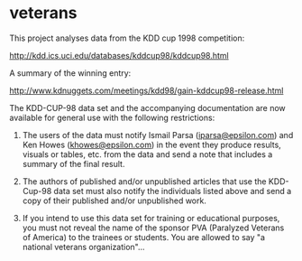 veterans
========================================================

This project analyses data from the KDD cup 1998 competition:

http://kdd.ics.uci.edu/databases/kddcup98/kddcup98.html

A summary of the winning entry:

http://www.kdnuggets.com/meetings/kdd98/gain-kddcup98-release.html


The KDD-CUP-98 data set and the accompanying documentation are now available for general use with the following restrictions:

1. The users of the data must notify Ismail Parsa  (iparsa@epsilon.com) and Ken Howes  (khowes@epsilon.com) in the event they produce results, visuals or tables, etc. from the data and send a note that includes a summary of the final result.

2. The authors of published and/or unpublished articles that use the KDD-Cup-98 data set must also notify the individuals listed above and send a copy of their published and/or unpublished work.

3. If you intend to use this data set for training or educational purposes, you must not reveal the name of the sponsor PVA (Paralyzed Veterans of America) to the trainees or students. You are allowed to say "a national veterans organization"...
